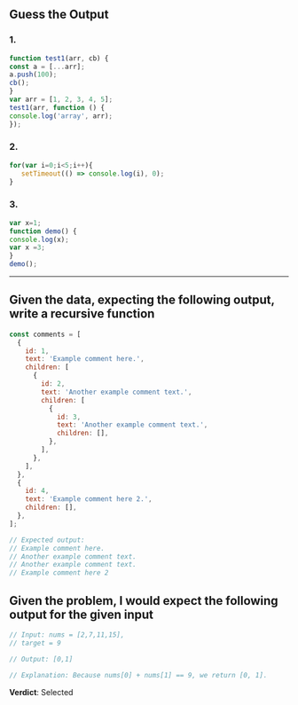 ## Guess the Output


### 1.
```js
function test1(arr, cb) {
const a = [...arr];
a.push(100);
cb();
}
var arr = [1, 2, 3, 4, 5];
test1(arr, function () {
console.log('array', arr);
});

```

### 2.

```js
for(var i=0;i<5;i++){
   setTimeout(() => console.log(i), 0);
}
```

### 3.

```js
var x=1;
function demo() {
console.log(x);
var x =3;
}
demo();
```

----

## Given the data, expecting the following output, write a recursive function 

```js
const comments = [
  {
    id: 1,
    text: 'Example comment here.',
    children: [
      {
        id: 2,
        text: 'Another example comment text.',
        children: [
          {
            id: 3,
            text: 'Another example comment text.',
            children: [],
          },
        ],
      },
    ],
  },
  {
    id: 4,
    text: 'Example comment here 2.',
    children: [],
  },
];

// Expected output: 
// Example comment here.
// Another example comment text.
// Another example comment text.
// Example comment here 2

```

## Given the problem, I would expect the following output for the given input

```js
// Input: nums = [2,7,11,15], 
// target = 9

// Output: [0,1]

// Explanation: Because nums[0] + nums[1] == 9, we return [0, 1].

```

**Verdict**: Selected
